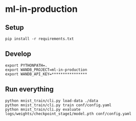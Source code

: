 
# ml-in-production
## Setup
```
pip install -r requirements.txt
```

## Develop
```
export PYTHONPATH=.
export WANDB_PROJECT=ml-in-production
export WANDB_API_KEY=****************
```

## Run everything
```
python mnist_train/cli.py load-data ./data
python mnist_train/cli.py train conf/config.yaml
python mnist_train/cli.py evaluate logs/weights/checkpoint_stage1/model.pth conf/config.yaml
```
